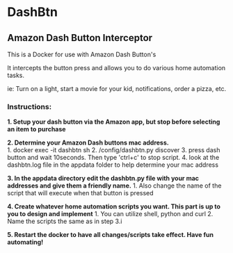 # DashBtn
## Amazon Dash Button Interceptor

This is a Docker for use with Amazon Dash Button's

It intercepts the button press and allows you to do various home automation tasks.

ie: Turn on a light, start a movie for your kid, notifications, order a pizza, etc.

### Instructions:

**1. Setup your dash button via the Amazon app, but stop before selecting an item to purchase**

**2. Determine your Amazon Dash buttons mac address.**  
    1. docker exec -it dashbtn sh 
    2. /config/dashbtn.py discover 
    3. press dash button and wait 10seconds. Then type 'ctrl+c' to stop script. 
    4. look at the dashbtn.log file in the appdata folder to help determine your mac address

**3. In the appdata directory edit the dashbtn.py file with your mac addresses and give them a friendly name.** 
    1. Also change the name of the script that will execute when that button is pressed

**4. Create whatever home automation scripts you want. This part is up to you to design and implement**
    1. You can utilize shell, python and curl
    2. Name the scripts the same as in step 3.i

**5. Restart the docker to have all changes/scripts take effect. Have fun automating!**
